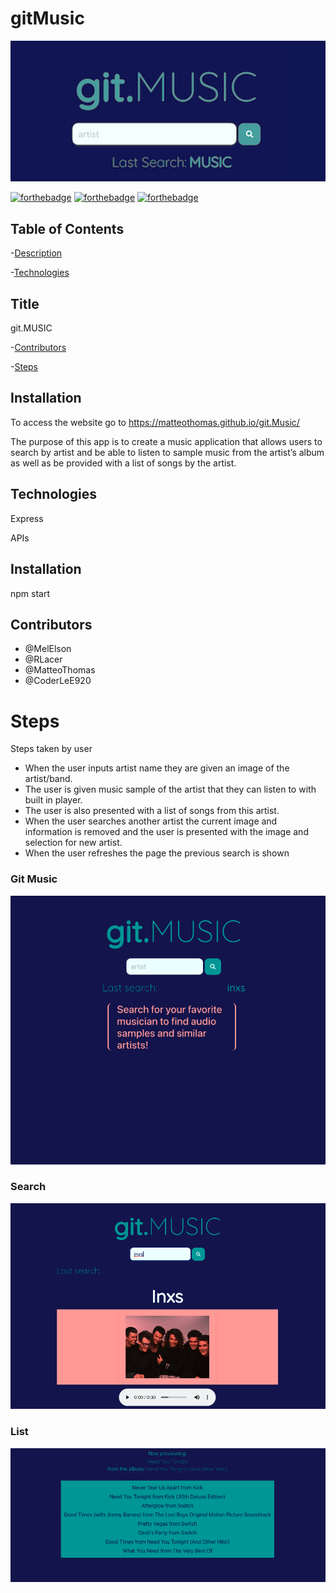 # gitMusic


![Homepage screenshot](/gitmusic.png)

[![forthebadge](https://forthebadge.com/images/badges/uses-html.svg)](https://forthebadge.com)
[![forthebadge](https://forthebadge.com/images/badges/uses-css.svg)](https://forthebadge.com)
[![forthebadge](https://forthebadge.com/images/badges/uses-js.svg)](https://forthebadge.com)

## Table of Contents

-[Description](#description)

-[Technologies](#technologies)

## Title
git.MUSIC

-[Contributors](#collaboration)

-[Steps](#steps)

## Installation
To access the website go to https://matteothomas.github.io/git.Music/

The purpose of this app is to create a music application that allows users to search by artist and be able to listen to sample music from the artist’s album as well as be provided with a list of songs by the artist.

## Technologies

Express

APIs

## Installation

npm start

## Contributors

- @MelElson
- @RLacer
- @MatteoThomas
- @CoderLeE920

# Steps

Steps taken by user

- When the user inputs artist name they are given an image of the artist/band.
- The user is given music sample of the artist that they can listen to with built in player.
- The user is also presented with a list of songs from this artist.
- When the user searches another artist the current image and information is removed and the user is presented with the image and selection for new artist.
- When the user refreshes the page the previous search is shown

### Git Music

![Changed HTML](./img/screenshotgitmusic.png)

### Search

![Changed HTML](./img/screenshotsearch.png)

### List

![Changed HTML](./img/screenshotlist.png)
